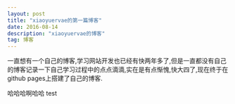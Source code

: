 ```yaml
---
layout: post
title: "xiaoyuervae的第一篇博客"
date: 2016-08-14 
description: "xiaoyuervae的博客"
tag: 博客 
---
```


一直想有一个自己的博客,学习网站开发也已经有快两年多了,但是一直都没有自己的博客记录一下自己学习过程中的点点滴滴,实在是有点惭愧,快大四了,现在终于在github pages上搭建了自己的博客.

哈哈哈啊哈哈 test

<!--more-->


